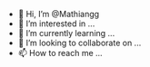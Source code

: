 - 👋 Hi, I’m @Mathiangg
- 👀 I’m interested in ...
- 🌱 I’m currently learning ...
- 💞️ I’m looking to collaborate on ...
- 📫 How to reach me ...

<!---
Mathiangg/Mathiangg is a ✨ special ✨ repository because its `README.md` (this file) appears on your GitHub profile.
You can click the Preview link to take a look at your changes.
--->
